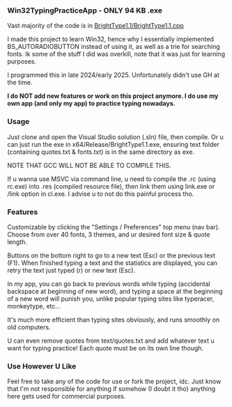 ### Win32TypingPracticeApp - ONLY 94 KB .exe

  Vast majority of the code is in [BrightType1.1/BrightType1.1.cpp](https://github.com/brightgao1/Win32TypingPracticeApp/blob/main/BrightType1.1/BrightType1.1.cpp)

  I made this project to learn Win32, hence why I essentially implemented BS_AUTORADIOBUTTON instead of using it, as well as a trie for searching fonts. Ik some of the stuff I did was overkill, note that it was just for learning purposes.

  I programmed this in late 2024/early 2025. Unfortunately didn't use GH at the time. 
  
  **I do NOT add new features or work on this project anymore. I do use my own app (and only my app) to practice typing nowadays.**
### Usage
  Just clone and open the Visual Studio solution (.sln) file, then compile. 
  Or u can just run the exe in x64/Release/BrightType1.1.exe, ensuring text folder (containing quotes.txt & fonts.txt) is in the same directory as exe.

  NOTE THAT GCC WILL NOT BE ABLE TO COMPILE THIS.

  If u wanna use MSVC via command line, u need to compile the .rc (using rc.exe) into .res (compiled resource file), then link them using link.exe or /link option in cl.exe. I advise u to not do this painful process tho.
  
### Features
  Customizable by clicking the "Settings / Preferences" top menu (nav bar). Choose from over 40 fonts, 3 themes, and ur desired font size & quote length.

  Buttons on the bottom right to go to a new text (Esc) or the previous text (F1). When finished typing a text and the statistics are displayed, you can retry the text just typed (r) or new text (Esc).

  In my app, you can go back to previous words while typing (accidental backspace at beginning of new word), and typing a space at the beginning of a new word will punish you, unlike popular typing sites like typeracer, monkeytype, etc...
  
  It's much more efficient than typing sites obviously, and runs smoothly on old computers.

  U can even remove quotes from text/quotes.txt and add whatever text u want for typing practice! Each quote must be on its own line though.
### Use However U Like
  Feel free to take any of the code for use or fork the project, idc. Just know that I'm not responsible for anything if somehow (I doubt it tho) anything here gets used for commercial purposes.
